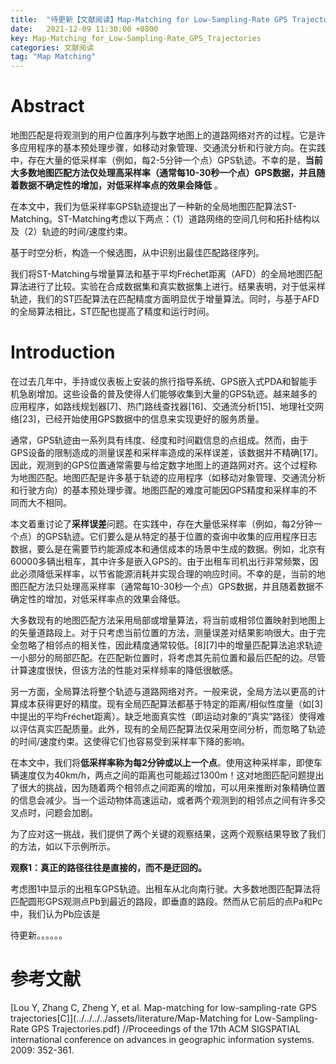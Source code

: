 ```yaml
---
title:  "待更新【文献阅读】Map-Matching for Low-Sampling-Rate GPS Trajectories（低采样率下GPS轨迹的地图匹配）"
date:   2021-12-09 11:30:00 +0800
key: Map-Matching_for_Low-Sampling-Rate_GPS_Trajectories
categories: 文献阅读
tag: "Map Matching"
---
```

# Abstract

地图匹配是将观测到的用户位置序列与数字地图上的道路网络对齐的过程。它是许多应用程序的基本预处理步骤，如移动对象管理、交通流分析和行驶方向。在实践中，存在大量的低采样率（例如，每2-5分钟一个点）GPS轨迹。不幸的是，**当前大多数地图匹配方法仅处理高采样率（通常每10-30秒一个点）GPS数据，并且随着数据不确定性的增加，对低采样率点的效果会降低** 。

在本文中，我们为低采样率GPS轨迹提出了一种新的全局地图匹配算法ST-Matching。ST-Matching考虑以下两点：（1）道路网络的空间几何和拓扑结构以及（2）轨迹的时间/速度约束。

基于时空分析，构造一个候选图，从中识别出最佳匹配路径序列。

我们将ST-Matching与增量算法和基于平均Fréchet距离（AFD）的全局地图匹配算法进行了比较。实验在合成数据集和真实数据集上进行。结果表明，对于低采样轨迹，我们的ST匹配算法在匹配精度方面明显优于增量算法。同时，与基于AFD的全局算法相比，ST匹配也提高了精度和运行时间。

# Introduction

在过去几年中，手持或仪表板上安装的旅行指导系统、GPS嵌入式PDA和智能手机急剧增加。这些设备的普及使得人们能够收集到大量的GPS轨迹。越来越多的应用程序，如路线规划器[7]、热门路线查找器[16]、交通流分析[15]、地理社交网络[23]，已经开始使用GPS数据中的信息来实现更好的服务质量。

通常，GPS轨迹由一系列具有纬度、经度和时间戳信息的点组成。然而，由于GPS设备的限制造成的测量误差和采样率造成的采样误差，该数据并不精确[17]。因此，观测到的GPS位置通常需要与给定数字地图上的道路网对齐。这个过程称为地图匹配。地图匹配是许多基于轨迹的应用程序（如移动对象管理、交通流分析和行驶方向）的基本预处理步骤。地图匹配的难度可能因GPS精度和采样率的不同而大不相同。

本文着重讨论了**采样误差**问题。在实践中，存在大量低采样率（例如，每2分钟一个点）的GPS轨迹。它们要么是从特定的基于位置的查询中收集的应用程序日志数据，要么是在需要节约能源成本和通信成本的场景中生成的数据。例如，北京有60000多辆出租车，其中许多是嵌入GPS的。由于出租车司机出行非常频繁，因此必须降低采样率，以节省能源消耗并实现合理的响应时间。不幸的是，当前的地图匹配方法只处理高采样率（通常每10-30秒一个点）GPS数据，并且随着数据不确定性的增加，对低采样率点的效果会降低。

大多数现有的地图匹配方法采用局部或增量算法，将当前或相邻位置映射到地图上的矢量道路段上。对于只考虑当前位置的方法，测量误差对结果影响很大。由于完全忽略了相邻点的相关性，因此精度通常较低。[8][7]中的增量匹配算法追求轨迹一小部分的局部匹配。在匹配新位置时，将考虑其先前位置和最后匹配的边。尽管计算速度很快，但该方法的性能对采样频率的降低很敏感。

另一方面，全局算法将整个轨迹与道路网络对齐。一般来说，全局方法以更高的计算成本获得更好的精度。现有全局匹配算法都基于特定的距离/相似性度量（如[3]中提出的平均Fréchet距离）。缺乏地面真实性（即运动对象的“真实”路径）使得难以评估真实匹配质量。此外，现有的全局匹配算法仅采用空间分析，而忽略了轨迹的时间/速度约束。这使得它们也容易受到采样率下降的影响。

在本文中，我们将**低采样率称为每2分钟或以上一个点**。使用这种采样率，即使车辆速度仅为40km/h，两点之间的距离也可能超过1300m！这对地图匹配问题提出了很大的挑战，因为随着两个相邻点之间距离的增加，可以用来推断对象精确位置的信息会减少。当一个运动物体高速运动，或者两个观测到的相邻点之间有许多交叉点时，问题会加剧。

为了应对这一挑战，我们提供了两个关键的观察结果，这两个观察结果导致了我们的方法，如以下示例所示。

**观察1：真正的路径往往是直接的，而不是迂回的。**

考虑图1中显示的出租车GPS轨迹。出租车从北向南行驶。大多数地图匹配算法将匹配圆形GPS观测点Pb到最近的路段，即垂直的路段。然而从它前后的点Pa和Pc中，我们认为Pb应该是

待更新。。。。。。

# 参考文献

[Lou Y, Zhang C, Zheng Y, et al. Map-matching for low-sampling-rate GPS trajectories[C]](../../../../assets/literature/Map-Matching for Low-Sampling-Rate GPS Trajectories.pdf) //Proceedings of the 17th ACM SIGSPATIAL international conference on advances in geographic information systems. 2009: 352-361.
